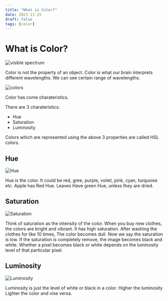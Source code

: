```yaml
---
title: "What is Color?"
date: 2023-11-25
draft: false
tags: [color]
---
```


# What is Color?

![visible spectrum](/visible-spectrum.png)

Color is not the property of an object. Color is what our brain interprets different wavelengths. We can see certain range of wavelengths. 

![colors](/https://www.oklo.org/wp-content/images/colorspace.gif)

Color has come charateristics. 

There are 3 charateristics:
* Hue
* Saturation
* Luminosity

Colors which are represented using the above 3 properties are called HSL colors.

## Hue

![Hue](/Hue.png)

Hue is the color. It could be red, gree, purple, voilet, pink, cyan, turquoise etc. Apple has Red Hue. Leaves Have green Hue, unless they are dried.

## Saturation

![Saturation](/Saturation.png)

Think of saturation as the intensity of the color. When you buy new clothes, the colors are bright and vibrant. It has high saturation. After washing the clothes for like 10 times, The color becomes dull. Now we say the saturation is low. If the saturation is completely remove, the image becomes black and white. Whether a pixel becomes black or white depends on the luminosity level of that particular pixel.

## Luminosity

![Luminosity](/Luminosity.png)

Luminosity is just the level of white or black in a color. Higher the luminosity Lighter the color and vise versa.
